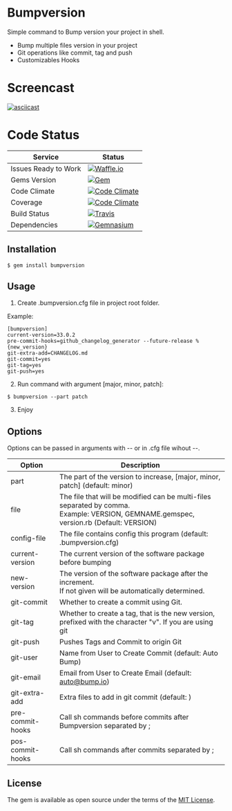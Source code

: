 # Bumpversion

Simple command to Bump version your project in shell.

- Bump multiple files version in your project
- Git operations like commit, tag and push
- Customizables Hooks

# Screencast

[![asciicast](https://asciinema.org/a/0137fm32a947bqqmg5r1eqt8p.png)](https://asciinema.org/a/0137fm32a947bqqmg5r1eqt8p)

# Code Status

Service | Status
--------|----------
Issues Ready to Work|[![Waffle.io](https://img.shields.io/waffle/label/dlanileonardo/bumpversion/in%20progress.svg?maxAge=2592000&style=flat-square)](https://waffle.io/dlanileonardo/bumpversion)
Gems Version|[![Gem](https://img.shields.io/gem/v/bumpversion.svg?maxAge=2592000&style=flat-square)](http://badge.fury.io/rb/bumpversion)
Code Climate|[![Code Climate](https://img.shields.io/codeclimate/github/kabisaict/flow.svg?maxAge=2592000&style=flat-square)](https://codeclimate.com/github/dlanileonardo/bumpversion)
Coverage|[![Code Climate](https://img.shields.io/codeclimate/coverage/github/dlanileonardo/bumpversion.svg?maxAge=2592000&style=flat-square)](https://codeclimate.com/github/dlanileonardo/bumpversion/coverage)
Build Status|[![Travis](https://img.shields.io/travis/dlanileonardo/bumpversion.svg?maxAge=2592000&style=flat-square)](https://travis-ci.org/dlanileonardo/bumpversion)
Dependencies|[![Gemnasium](https://img.shields.io/gemnasium/dlanileonardo/bumpversion.svg?maxAge=2592000&style=flat-square)]()

## Installation

    $ gem install bumpversion

## Usage

1. Create .bumpversion.cfg file in project root folder.

  Example:

  ```
  [bumpversion]
  current-version=33.0.2
  pre-commit-hooks=github_changelog_generator --future-release %{new_version}
  git-extra-add=CHANGELOG.md
  git-commit=yes
  git-tag=yes
  git-push=yes
  ```

2. Run command with argument [major, minor, patch]:

  ```
  $ bumpversion --part patch
  ```

3. Enjoy

## Options

Options can be passed in arguments with -- or in .cfg file wihout --.

Option|Description
--------|----------
part|The part of the version to increase, [major, minor, patch] (default: minor)
file|The file that will be modified can be multi-files separated by comma. <br /> Example: VERSION, GEMNAME.gemspec, version.rb (Default: VERSION)
config-file|The file contains config this program (default: .bumpversion.cfg)
current-version|The current version of the software package before bumping
new-version| The version of the software package after the increment. <br /> If not given will be automatically determined.
git-commit|Whether to create a commit using Git.
git-tag|Whether to create a tag, that is the new version, prefixed with the character "v". If you are using git
git-push|Pushes Tags and Commit to origin Git
git-user|Name from User to Create Commit (default: Auto Bump)
git-email|Email from User to Create Email (default: auto@bump.io)
git-extra-add|Extra files to add in git commit (default: )
pre-commit-hooks|Call sh commands before commits after Bumpversion separated by ;
pos-commit-hooks|Call sh commands after commits separated by ;

## License

The gem is available as open source under the terms of the [MIT License](http://opensource.org/licenses/MIT).
